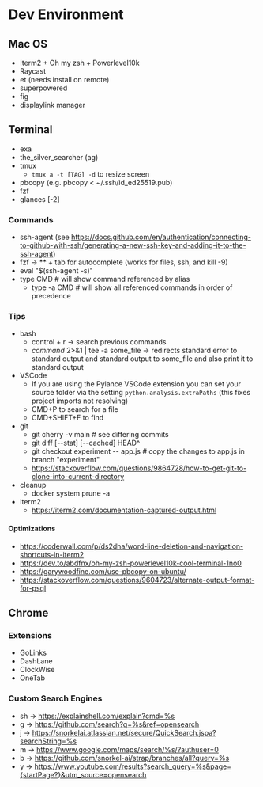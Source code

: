# Dev Environment
## Mac OS
* Iterm2 + Oh my zsh + Powerlevel10k
* Raycast
* et (needs install on remote)
* superpowered
* fig
* displaylink manager

## Terminal
* exa
* the_silver_searcher (ag)
* tmux  
    * `tmux a -t [TAG] -d` to resize screen
* pbcopy (e.g. pbcopy < ~/.ssh/id_ed25519.pub)
* fzf
* glances [-2]

### Commands
* ssh-agent (see https://docs.github.com/en/authentication/connecting-to-github-with-ssh/generating-a-new-ssh-key-and-adding-it-to-the-ssh-agent)
* fzf → ** + tab for autocomplete (works for files, ssh, and kill -9)
* eval "$(ssh-agent -s)"
* type CMD # will show command referenced by alias
    * type -a CMD # will show all referenced commands in order of precedence

### Tips
* bash
    * control + r → search previous commands
    * _command_ 2>&1 | tee -a some_file → redirects standard error to standard output and standard output to some_file and also print it to standard output
* VSCode
    * If you are using the Pylance VSCode extension you can set your source folder via the setting `python.analysis.extraPaths` (this fixes project imports not resolving)
    * CMD+P to search for a file
    * CMD+SHIFT+F to find
* git
    * git cherry -v main  # see differing commits
    * git diff [--stat] [--cached] HEAD^
    * git checkout experiment -- app.js  # copy the changes to app.js in branch "experiment"
    * https://stackoverflow.com/questions/9864728/how-to-get-git-to-clone-into-current-directory
* cleanup
    * docker system prune -a
* iterm2
    * https://iterm2.com/documentation-captured-output.html

#### Optimizations
* https://coderwall.com/p/ds2dha/word-line-deletion-and-navigation-shortcuts-in-iterm2
* https://dev.to/abdfnx/oh-my-zsh-powerlevel10k-cool-terminal-1no0
* https://garywoodfine.com/use-pbcopy-on-ubuntu/
* https://stackoverflow.com/questions/9604723/alternate-output-format-for-psql       

## Chrome
### Extensions
* GoLinks
* DashLane
* ClockWise
* OneTab

### Custom Search Engines
* sh -> https://explainshell.com/explain?cmd=%s
* g -> https://github.com/search?q=%s&ref=opensearch
* j -> https://snorkelai.atlassian.net/secure/QuickSearch.jspa?searchString=%s
* m -> https://www.google.com/maps/search/%s/?authuser=0
* b -> https://github.com/snorkel-ai/strap/branches/all?query=%s
* y -> https://www.youtube.com/results?search_query=%s&page={startPage?}&utm_source=opensearch

